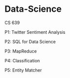 # Data-Science
CS 639

P1: Twitter Sentiment Analysis

P2: SQL for Data Science

P3: MapReduce

P4: Classification

P5: Entity Matcher
